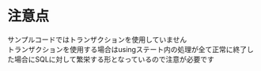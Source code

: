 # 注意点  
サンプルコードではトランザクションを使用していません  
トランザクションを使用する場合はusingステート内の処理が全て正常に終了した場合にSQLに対して繁栄する形となっているので注意が必要です

